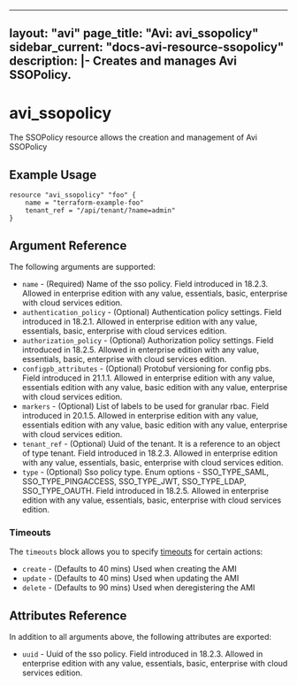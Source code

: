 <!--
    Copyright 2021 VMware, Inc.
    SPDX-License-Identifier: Mozilla Public License 2.0
-->
---
layout: "avi"
page_title: "Avi: avi_ssopolicy"
sidebar_current: "docs-avi-resource-ssopolicy"
description: |-
  Creates and manages Avi SSOPolicy.
---

# avi_ssopolicy

The SSOPolicy resource allows the creation and management of Avi SSOPolicy

## Example Usage

```hcl
resource "avi_ssopolicy" "foo" {
    name = "terraform-example-foo"
    tenant_ref = "/api/tenant/?name=admin"
}
```

## Argument Reference

The following arguments are supported:

* `name` - (Required) Name of the sso policy. Field introduced in 18.2.3. Allowed in enterprise edition with any value, essentials, basic, enterprise with cloud services edition.
* `authentication_policy` - (Optional) Authentication policy settings. Field introduced in 18.2.1. Allowed in enterprise edition with any value, essentials, basic, enterprise with cloud services edition.
* `authorization_policy` - (Optional) Authorization policy settings. Field introduced in 18.2.5. Allowed in enterprise edition with any value, essentials, basic, enterprise with cloud services edition.
* `configpb_attributes` - (Optional) Protobuf versioning for config pbs. Field introduced in 21.1.1. Allowed in enterprise edition with any value, essentials edition with any value, basic edition with any value, enterprise with cloud services edition.
* `markers` - (Optional) List of labels to be used for granular rbac. Field introduced in 20.1.5. Allowed in enterprise edition with any value, essentials edition with any value, basic edition with any value, enterprise with cloud services edition.
* `tenant_ref` - (Optional) Uuid of the tenant. It is a reference to an object of type tenant. Field introduced in 18.2.3. Allowed in enterprise edition with any value, essentials, basic, enterprise with cloud services edition.
* `type` - (Optional) Sso policy type. Enum options - SSO_TYPE_SAML, SSO_TYPE_PINGACCESS, SSO_TYPE_JWT, SSO_TYPE_LDAP, SSO_TYPE_OAUTH. Field introduced in 18.2.5. Allowed in enterprise edition with any value, essentials, basic, enterprise with cloud services edition.


### Timeouts

The `timeouts` block allows you to specify [timeouts](https://www.terraform.io/docs/configuration/resources.html#timeouts) for certain actions:

* `create` - (Defaults to 40 mins) Used when creating the AMI
* `update` - (Defaults to 40 mins) Used when updating the AMI
* `delete` - (Defaults to 90 mins) Used when deregistering the AMI

## Attributes Reference

In addition to all arguments above, the following attributes are exported:

* `uuid` -  Uuid of the sso policy. Field introduced in 18.2.3. Allowed in enterprise edition with any value, essentials, basic, enterprise with cloud services edition.

